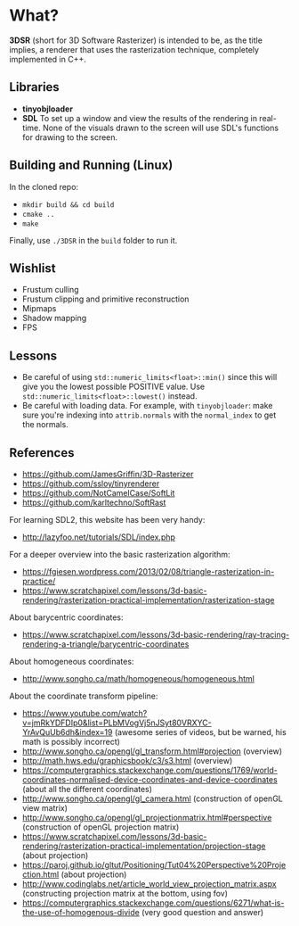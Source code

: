 # What?

**3DSR** (short for 3D Software Rasterizer) is intended to be, as the title implies, a renderer that uses the rasterization technique, completely implemented in C++.

## Libraries

- **tinyobjloader**
- **SDL**
To set up a window and view the results of the rendering in real-time. None of the visuals drawn to the screen will use SDL's functions for drawing to the screen.


## Building and Running (Linux)

In the cloned repo:

- `mkdir build && cd build`
- `cmake ..`
- `make`

Finally, use `./3DSR` in the `build` folder to run it.

## Wishlist

- Frustum culling
- Frustum clipping and primitive reconstruction
- Mipmaps
- Shadow mapping
- FPS

## Lessons

- Be careful of using `std::numeric_limits<float>::min()` since this will give you the lowest possible POSITIVE value. Use `std::numeric_limits<float>::lowest()` instead.
- Be careful with loading data. For example, with `tinyobjloader`: make sure you're indexing into `attrib.normals` with the `normal_index` to get the normals.

## References

- https://github.com/JamesGriffin/3D-Rasterizer
- https://github.com/ssloy/tinyrenderer
- https://github.com/NotCamelCase/SoftLit
- https://github.com/karltechno/SoftRast

For learning SDL2, this website has been very handy:

- http://lazyfoo.net/tutorials/SDL/index.php

For a deeper overview into the basic rasterization algorithm:

- https://fgiesen.wordpress.com/2013/02/08/triangle-rasterization-in-practice/
- https://www.scratchapixel.com/lessons/3d-basic-rendering/rasterization-practical-implementation/rasterization-stage

About barycentric coordinates:
- https://www.scratchapixel.com/lessons/3d-basic-rendering/ray-tracing-rendering-a-triangle/barycentric-coordinates

About homogeneous coordinates:
- http://www.songho.ca/math/homogeneous/homogeneous.html

About the coordinate transform pipeline:
- https://www.youtube.com/watch?v=jmRkYDFDIp0&list=PLbMVogVj5nJSyt80VRXYC-YrAvQuUb6dh&index=19 (awesome series of videos, but be warned, his math is possibly incorrect)
- http://www.songho.ca/opengl/gl_transform.html#projection (overview)
- http://math.hws.edu/graphicsbook/c3/s3.html (overview)
- https://computergraphics.stackexchange.com/questions/1769/world-coordinates-normalised-device-coordinates-and-device-coordinates (about all the different coordinates)
- http://www.songho.ca/opengl/gl_camera.html (construction of openGL view matrix)
- http://www.songho.ca/opengl/gl_projectionmatrix.html#perspective (construction of openGL projection matrix)
- https://www.scratchapixel.com/lessons/3d-basic-rendering/rasterization-practical-implementation/projection-stage (about projection)
- https://paroj.github.io/gltut/Positioning/Tut04%20Perspective%20Projection.html (about projection)
- http://www.codinglabs.net/article_world_view_projection_matrix.aspx (constructing projection matrix at the bottom, using fov)
- https://computergraphics.stackexchange.com/questions/6271/what-is-the-use-of-homogenous-divide (very good question and answer)
